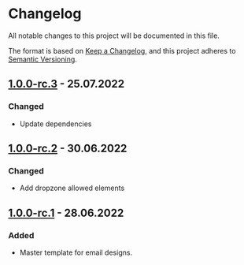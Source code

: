 # Changelog

All notable changes to this project will be documented in this file.

The format is based on [Keep a Changelog](https://keepachangelog.com/en/1.0.0/), and this project adheres
to [Semantic Versioning](https://semver.org/spec/v2.0.0.html).

## [1.0.0-rc.3] - 25.07.2022

### Changed

* Update dependencies

[1.0.0-rc.3]: https://github.com/bsi-software/bsi-cx-design-master-template-email/releases/tag/1.0.0-rc.3


## [1.0.0-rc.2] - 30.06.2022

### Changed

* Add dropzone allowed elements

[1.0.0-rc.2]: https://github.com/bsi-software/bsi-cx-design-master-template-email/releases/tag/1.0.0-rc.2


## [1.0.0-rc.1] - 28.06.2022

### Added

* Master template for email designs.

[1.0.0-rc.1]: https://github.com/bsi-software/bsi-cx-design-master-template-email/releases/tag/1.0.0-rc.1